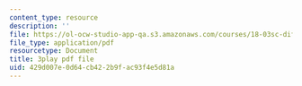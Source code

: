 ```yaml
---
content_type: resource
description: ''
file: https://ol-ocw-studio-app-qa.s3.amazonaws.com/courses/18-03sc-differential-equations-fall-2011/429d007e0d64cb422b9fac93f4e5d81a_2SuTN8rpe4I.pdf
file_type: application/pdf
resourcetype: Document
title: 3play pdf file
uid: 429d007e-0d64-cb42-2b9f-ac93f4e5d81a
---
```

